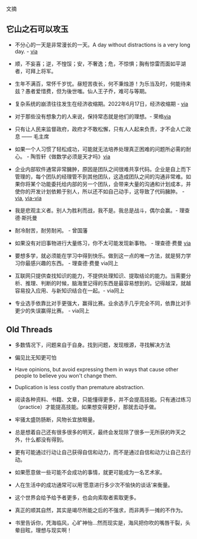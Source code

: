 文摘

## 它山之石可以攻玉

- 不分心的一天是非常漫长的一天。A day without distractions is a very long day. - [via](https://www.ruanyifeng.com/blog/2022/12/weekly-issue-235.html)

- 顺，不妄喜；逆，不惶馁；安，不奢逸；危，不惊惧；胸有惊雷而面如平湖者，可拜上将军。

- 生年不满百，常怀千岁忧。昼短苦夜长，何不秉烛游！为乐当及时，何能待来兹？愚者爱惜费，但为後世嗤。仙人王子乔，难可与等期。

- 复杂系统的崩溃往往发生在经济收缩期。2022年6月17日，经济收缩期 - [via](https://www.ruanyifeng.com/blog/2022/06/weekly-issue-210.html)

- 对于那些没有想象力的人来说，保持常态就是他们的理想。- 荣格[via](https://www.ruanyifeng.com/blog/2022/06/weekly-issue-210.html)

- 只有让人民来监督政府，政府才不敢松懈，只有人人起来负责，才不会人亡政息 —— 毛主席

- 如果一个人习惯了轻松成功，可能就无法培养处理真正困难的问题所必需的耐心。 - 陶哲轩《做数学必须是天才吗》[via](https://www.ruanyifeng.com/blog/2022/05/weekly-issue-207.html)

- 企业内部软件通常非常臃肿，原因是团队之间很难共享代码。企业是自上而下管理的，每个团队的经理管不到其他团队，这造成团队之间的沟通非常难。如果你将某个功能委托给内部的另一个团队，会带来大量的沟通和计划成本，并使你的开发计划依赖于别人，所以还不如自己动手，这导致了代码臃肿。 - [via](https://www.ruanyifeng.com/blog/2022/05/weekly-issue-206.html), [via-via](https://www.mailbox.my/blog/posts/why-enterprise-software-is-bloated/)
- 我是悲观主义者。别人为胜利而战，我不是。我总是战斗，偶尔会赢。- 理查德·斯托曼

- 耐冷耐苦，耐劳耐闲。 - 曾国藩
- 如果没有对旧事物进行大量练习，你不太可能发现新事物。 - 理查德·费曼 [via](https://www.ruanyifeng.com/blog/2022/04/weekly-issue-202.html)
- 要想多学，就必须能在学习中得到快乐。做到这一点的唯一方法，就是努力学习你最感兴趣的东西。 - 理查德·费曼 via同上
- 互联网只提供查找知识的能力，不提供处理知识、提取结论的能力。当需要分析、推理、判断的时候，脑海里记得的东西是最容易想到的。记得越深，就越容易投入应用、与新知识结合在一起。- via同上
- 专业选手依靠比对手更强大，赢得比赛。业余选手几乎完全不同，依靠比对手更少的失误赢得比赛。 - via同上


## Old Threads

- 多数情况下，问题来自于自身。找到问题，发现根源，寻找解决方法

- 偏见比无知更可怕

- Have opinions, but avoid expressing them in ways that cause other people to believe you won't change them.

- Duplication is less costly than premature abstraction.

- 阅读各种资料、书籍、文章，只能懂得更多，并不会提高技能。只有通过练习（practice）才能提高技能。如果想变得更好，那就去动手做。

- 牢骚太盛防肠断，风物长宜放眼量。

- 总是想着自己还有很多很多的明天，最终会发现除了很多一无所获的昨天之外，什么都没有得到。

- 更有可能通过行动让自己获得自信和动力，而不是通过自信和动力让自己去行动。

- 如果愿意做一些可能不会成功的事情，就更可能成为一名艺术家。

- 人在生活中的成功通常可以用‘愿意进行多少次不愉快的谈话’来衡量。

- 这个世界会给予给予者更多，也会向索取者索取更多。 

- 真正的顺其自然，其实是竭尽所能之后的不强求，而非两手一摊的不作为。

- 书里告诉你，凭海临风，心旷神怡…然而现实是，海风把你吹的嘴唇干裂，头晕目眩，理想与现实啊！

